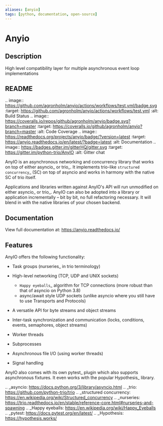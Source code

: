```yaml
---
aliases: [anyio]
tags: [python, documentation, open-source]
---
```


# Anyio

## Description

High level compatibility layer for multiple asynchronous event loop implementations

## README

.. image:: https://github.com/agronholm/anyio/actions/workflows/test.yml/badge.svg
  :target: https://github.com/agronholm/anyio/actions/workflows/test.yml
  :alt: Build Status
.. image:: https://coveralls.io/repos/github/agronholm/anyio/badge.svg?branch=master
  :target: https://coveralls.io/github/agronholm/anyio?branch=master
  :alt: Code Coverage
.. image:: https://readthedocs.org/projects/anyio/badge/?version=latest
  :target: https://anyio.readthedocs.io/en/latest/?badge=latest
  :alt: Documentation
.. image:: https://badges.gitter.im/gitterHQ/gitter.svg
  :target: https://gitter.im/python-trio/AnyIO
  :alt: Gitter chat

AnyIO is an asynchronous networking and concurrency library that works on top of either asyncio_ or
trio_. It implements trio-like `structured concurrency`_ (SC) on top of asyncio and works in harmony
with the native SC of trio itself.

Applications and libraries written against AnyIO's API will run unmodified on either asyncio_ or
trio_. AnyIO can also be adopted into a library or application incrementally – bit by bit, no full
refactoring necessary. It will blend in with the native libraries of your chosen backend.

Documentation
-------------

View full documentation at: https://anyio.readthedocs.io/

Features
--------

AnyIO offers the following functionality:

* Task groups (nurseries_ in trio terminology)
* High-level networking (TCP, UDP and UNIX sockets)

  * `Happy eyeballs`_ algorithm for TCP connections (more robust than that of asyncio on Python
    3.8)
  * async/await style UDP sockets (unlike asyncio where you still have to use Transports and
    Protocols)

* A versatile API for byte streams and object streams
* Inter-task synchronization and communication (locks, conditions, events, semaphores, object
  streams)
* Worker threads
* Subprocesses
* Asynchronous file I/O (using worker threads)
* Signal handling

AnyIO also comes with its own pytest_ plugin which also supports asynchronous fixtures.
It even works with the popular Hypothesis_ library.

.. _asyncio: https://docs.python.org/3/library/asyncio.html
.. _trio: https://github.com/python-trio/trio
.. _structured concurrency: https://en.wikipedia.org/wiki/Structured_concurrency
.. _nurseries: https://trio.readthedocs.io/en/stable/reference-core.html#nurseries-and-spawning
.. _Happy eyeballs: https://en.wikipedia.org/wiki/Happy_Eyeballs
.. _pytest: https://docs.pytest.org/en/latest/
.. _Hypothesis: https://hypothesis.works/
